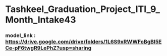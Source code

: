 # Tashkeel_Graduation_Project_ITI_9_Month_Intake43
### model_link :  https://drive.google.com/drive/folders/1L6S9xRWWFoBgBI5ECe-pF6twgR9LePhZ?usp=sharing
